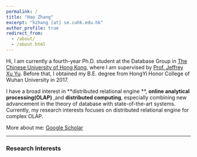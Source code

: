 ```yaml
---
permalink: /
title: "Hao Zhang"
excerpt: "hzhang [at] se.cuhk.edu.hk"
author_profile: true
redirect_from: 
  - /about/
  - /about.html
---
```


Hi, I am currently a fourth-year Ph.D. student at the Database Group in [The Chinese University of Hong Kong](https://www.cuhk.edu.hk/), where I am supervised by [Prof. Jeffrey Xu Yu](https://www.se.cuhk.edu.hk/people/academic-staff/prof-yu-xu-jeffrey/). Before that, I obtained my B.E. degree from HongYi Honor College of Wuhan University in 2017.



I have a broad interest in **distributed relational engine **, **online analytical processing(OLAP)** ,and **distributed computing**, especially combining new advancement in the theory of database with state-of-the-art systems. Currently, my research interests focuses on distributed relational engine for complex OLAP.



More about me: [Google Scholar](https://scholar.google.com/citations?hl=zh-CN&user=PLwImrcAAAAJ)

------

### Research Interests







